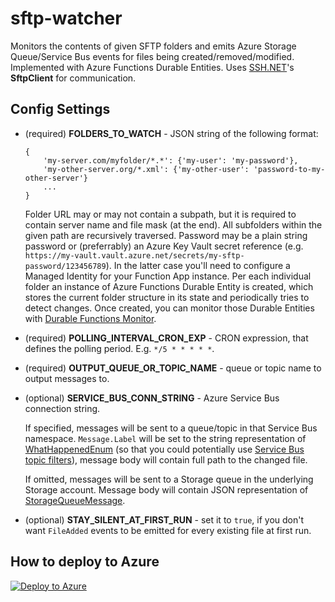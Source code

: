 # sftp-watcher

Monitors the contents of given SFTP folders and emits Azure Storage Queue/Service Bus events for files being created/removed/modified.
Implemented with Azure Functions Durable Entities. Uses [SSH.NET](https://github.com/sshnet/SSH.NET)'s **SftpClient** for communication.

## Config Settings

* (required) **FOLDERS_TO_WATCH** - JSON string of the following format: 
    ```
    {
	    'my-server.com/myfolder/*.*': {'my-user': 'my-password'}, 
	    'my-other-server.org/*.xml': {'my-other-user': 'password-to-my-other-server'}
	    ...
    }
    ```
    Folder URL may or may not contain a subpath, but it is required to contain server name and file mask (at the end). All subfolders within the given path are recursively traversed.
    Password may be a plain string password or (preferrably) an Azure Key Vault secret reference (e.g. `https://my-vault.vault.azure.net/secrets/my-sftp-password/123456789`). In the latter case you'll need to configure a Managed Identity for your Function App instance.
    Per each individual folder an instance of Azure Functions Durable Entity is created, which stores the current folder structure in its state and periodically tries to detect changes. Once created, you can monitor those Durable Entities with [Durable Functions Monitor](https://github.com/scale-tone/DurableFunctionsMonitor).

* (required) **POLLING_INTERVAL_CRON_EXP** - CRON expression, that defines the polling period. E.g. `*/5 * * * * *`.
* (required) **OUTPUT_QUEUE_OR_TOPIC_NAME** - queue or topic name to output messages to.
* (optional) **SERVICE_BUS_CONN_STRING** - Azure Service Bus connection string. 
	
	If specified, messages will be sent to a queue/topic in that Service Bus namespace. `Message.Label` will be set to the string representation of [WhatHappenedEnum](https://github.com/scale-tone/sftp-watcher/blob/main/SftpWatcherEntity.cs#L175) (so that you could potentially use [Service Bus topic filters](https://docs.microsoft.com/en-us/azure/service-bus-messaging/topic-filters)), message body will contain full path to the changed file.
	
	If omitted, messages will be sent to a Storage queue in the underlying Storage account. Message body will contain JSON representation of [StorageQueueMessage](https://github.com/scale-tone/sftp-watcher/blob/main/SftpToStorageQueueWatcherEntity.cs#L30).
* (optional) **STAY_SILENT_AT_FIRST_RUN** - set it to `true`, if you don't want `FileAdded` events to be emitted for every existing file at first run.

## How to deploy to Azure

[![Deploy to Azure](https://aka.ms/deploytoazurebutton)](https://portal.azure.com/#create/Microsoft.Template/uri/https%3A%2F%2Fraw.githubusercontent.com%2Fscale-tone%2Fsftp-watcher%2Fmain%2Farm-template.json)
